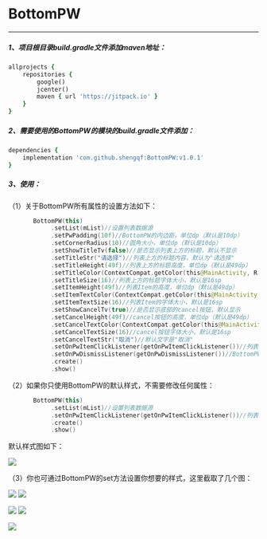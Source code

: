 # BottomPW

---

##### 1、项目根目录build.gradle文件添加maven地址：
```ruby
allprojects {
    repositories {
        google()
        jcenter()
        maven { url 'https://jitpack.io' }
    }
}
```

##### 2、需要使用的BottomPW的模块的build.gradle文件添加：
```ruby
dependencies {
    implementation 'com.github.shengqf:BottomPW:v1.0.1'
}

```

##### 3、使用：

（1）关于BottomPW所有属性的设置方法如下：

```kotlin
       BottomPW(this)
            .setList(mList)//设置列表数据源
            .setPwPadding(10f)//BottomPW的内边距，单位dp（默认是10dp）
            .setCornerRadius(10)//圆角大小，单位dp（默认是10dp）
            .setShowTitleTv(false)//是否显示列表上方的标题，默认不显示
            .setTitleStr("请选择")//列表上方的标题内容，默认为"请选择"
            .setTitleHeight(49f)//列表上方的标题高度，单位dp（默认是49dp）
            .setTitleColor(ContextCompat.getColor(this@MainActivity, R.color.text_tips))//列表上方的标题字体颜色，默认是ContextCompat.getColor(mActivity, R.color.text_tips)，text_tips：#999
            .setTitleSize(16)//列表上方的标题字体大小，默认是16sp
            .setItemHeight(49f)//列表Item的高度，单位dp（默认是49dp）
            .setItemTextColor(ContextCompat.getColor(this@MainActivity, R.color.text_primary))//列表Item的字体颜色，默认是ContextCompat.getColor(mActivity, R.color.text_primary)，text_primary：#333
            .setItemTextSize(16)//列表Item的字体大小，默认是16sp
            .setShowCancelTv(true)//是否显示底部的cancel按钮，默认显示
            .setCancelHeight(49f)//cancel按钮的高度，单位dp（默认是49dp）
            .setCancelTextColor(ContextCompat.getColor(this@MainActivity, R.color.text_tips))//cancel按钮的字体颜色，默认是ContextCompat.getColor(mActivity, R.color.text_tips)，text_tips：#999
            .setCancelTextSize(16)//cancel按钮字体大小，默认是16sp
            .setCancelTextStr("取消")//默认文字是"取消"
            .setOnPwItemClickListener(getOnPwItemClickListener())//列表Item点击事件
            .setOnPwDismissListener(getOnPwDismissListener())//BottomPW消失回调
            .create()
            .show()                  
```

（2）如果你只使用BottomPW的默认样式，不需要修改任何属性：

```kotlin
       BottomPW(this)
            .setList(mList)//设置列表数据源
            .setOnPwItemClickListener(getOnPwItemClickListener())//列表Item点击事件
            .create()
            .show()
```
默认样式图如下：

![]( https://github.com/shengqf/BottomPW/raw/master/img/01.png)


（3）你也可通过BottomPW的set方法设置你想要的样式，这里截取了几个图：

![]( https://github.com/shengqf/BottomPW/raw/master/img/02.png)  ![]( https://github.com/shengqf/BottomPW/raw/master/img/03.png)

![]( https://github.com/shengqf/BottomPW/raw/master/img/04.png)  ![]( https://github.com/shengqf/BottomPW/raw/master/img/05.png)

![]( https://github.com/shengqf/BottomPW/raw/master/img/06.png)

